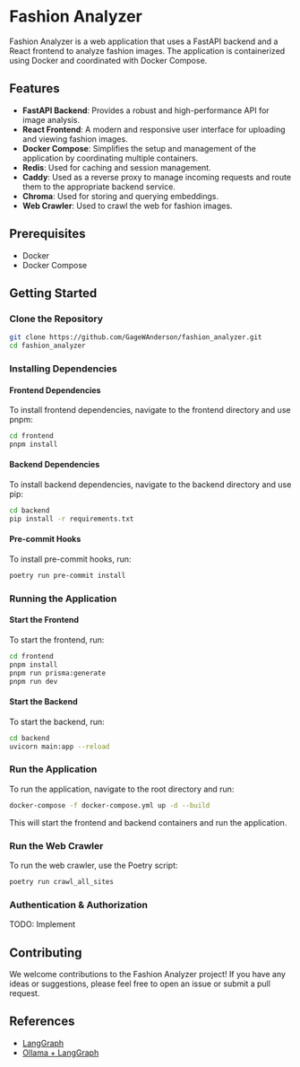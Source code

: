 # Fashion Analyzer
Fashion Analyzer is a web application that uses a FastAPI backend and a React frontend to analyze fashion images. The application is containerized using Docker and coordinated with Docker Compose.

## Features

- **FastAPI Backend**: Provides a robust and high-performance API for image analysis.
- **React Frontend**: A modern and responsive user interface for uploading and viewing fashion images.
- **Docker Compose**: Simplifies the setup and management of the application by coordinating multiple containers.
- **Redis**: Used for caching and session management.
- **Caddy**: Used as a reverse proxy to manage incoming requests and route them to the appropriate backend service.
- **Chroma**: Used for storing and querying embeddings.
- **Web Crawler**: Used to crawl the web for fashion images.

## Prerequisites

- Docker
- Docker Compose

## Getting Started

### Clone the Repository
```bash
git clone https://github.com/GageWAnderson/fashion_analyzer.git
cd fashion_analyzer
```

### Installing Dependencies

#### Frontend Dependencies
To install frontend dependencies, navigate to the frontend directory and use pnpm:
```bash
cd frontend
pnpm install
```

#### Backend Dependencies
To install backend dependencies, navigate to the backend directory and use pip:
```bash
cd backend
pip install -r requirements.txt
```

#### Pre-commit Hooks
To install pre-commit hooks, run:
```bash
poetry run pre-commit install
```

### Running the Application

#### Start the Frontend
To start the frontend, run:
```bash
cd frontend
pnpm install
pnpm run prisma:generate
pnpm run dev
```

#### Start the Backend
To start the backend, run:
```bash
cd backend
uvicorn main:app --reload
```

### Run the Application
To run the application, navigate to the root directory and run:
```bash
docker-compose -f docker-compose.yml up -d --build
```

This will start the frontend and backend containers and run the application.

### Run the Web Crawler
To run the web crawler, use the Poetry script:
```bash
poetry run crawl_all_sites
```

### Authentication & Authorization
TODO: Implement

## Contributing

We welcome contributions to the Fashion Analyzer project! If you have any ideas or suggestions, please feel free to open an issue or submit a pull request.

## References
- [LangGraph](https://www.langchain.com/langgraph)
- [Ollama + LangGraph](https://www.youtube.com/watch?v=Nfk99Fz8H9k)